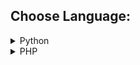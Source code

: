 ## Choose Language:

<details>
<summary>Python</summary>

```python
def hello():
    print("Hello, World!")
```
</details> <details> <summary>PHP</summary>

```
<?php
echo "Hello, World!";
?>
```
</details>
